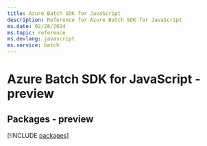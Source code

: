 ```yaml
---
title: Azure Batch SDK for JavaScript
description: Reference for Azure Batch SDK for JavaScript
ms.date: 02/28/2024
ms.topic: reference
ms.devlang: javascript
ms.service: batch
---
```

# Azure Batch SDK for JavaScript - preview
## Packages - preview
[!INCLUDE [packages](batch-index.md)]